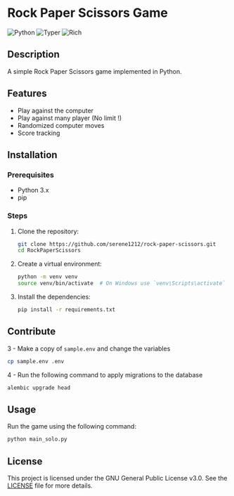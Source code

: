 # Rock Paper Scissors Game

<img src="https://img.shields.io/badge/Python-3.x-blue" alt="Python"></img> <img src="https://img.shields.io/badge/Typer-0.12.3-green" alt="Typer"></img> <img src="https://img.shields.io/badge/Rich-13.7.1-purple" alt="Rich"></img>

## Description
A simple Rock Paper Scissors game implemented in Python.

## Features
- Play against the computer
- Play against many player (No limit !)
- Randomized computer moves
- Score tracking

## Installation

### Prerequisites
- Python 3.x
- pip

### Steps
1. Clone the repository:
    ```sh
    git clone https://github.com/serene1212/rock-paper-scissors.git
    cd RockPaperScissors
    ```
2. Create a virtual environment:
    ```sh
    python -m venv venv
    source venv/bin/activate  # On Windows use `venv\Scripts\activate`
    ```
3. Install the dependencies:
    ```sh
    pip install -r requirements.txt
    ```
## Contribute

3 - Make a copy of `sample.env` and change the variables
```bash
cp sample.env .env
```

4 - Run the following command to apply migrations to the database
```bash
alembic upgrade head
```

## Usage
Run the game using the following command:
```sh
python main_solo.py
```
## License
This project is licensed under the GNU General Public License v3.0. See the [LICENSE](./LICENSE) file for more details.


